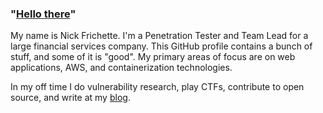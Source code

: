 ### "<a href="https://youtu.be/rEq1Z0bjdwc?t=6">Hello there</a>"

My name is Nick Frichette. I'm a Penetration Tester and Team Lead for a large financial services company. This GitHub profile contains a bunch of stuff, and some of it is "good". My primary areas of focus are on web applications, AWS, and containerization technologies.

In my off time I do vulnerability research, play CTFs, contribute to open source, and write at my [blog](https://frichetten.com/blog).
